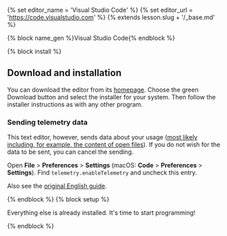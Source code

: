 {% set editor_name = 'Visual Studio Code' %}
{% set editor_url = 'https://code.visualstudio.com' %}
{% extends lesson.slug + '/_base.md' %}

{% block name_gen %}Visual Studio Code{% endblock %}

{% block install %}

## Download and installation

You can download the editor from its [homepage](https://code.visualstudio.com/).
Choose the green Download button and select the installer for your system.
Then follow the installer instructions as with any other program.

### Sending telemetry data

This text editor, however, sends data about your usage ([most likely including, for example, the content of open files][privacy]).
If you do not wish for the data to be sent, you can cancel the sending.

Open **File** > **Preferences** > **Settings** (macOS: **Code** > **Preferences** > **Settings**).
Find `telemetry.enableTelemetry` and uncheck this entry.

Also see the [original English guide](https://code.visualstudio.com/docs/supporting/faq#_how-to-disable-telemetry-reporting).

[privacy]: https://privacy.microsoft.com/en-us/privacystatement

{% endblock %}
{% block setup %}

Everything else is already installed. It's time to start programming!

{% endblock %}
